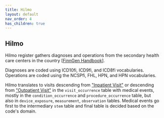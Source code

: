 ```yaml
---
title: Hilmo
layout: default
nav_order: 4
has_children: true
---
```


## Hilmo

Hilmo register gathers diagnoses and operations from the secondary health care centers in the country [[FinnGen Handbook](https://finngen.gitbook.io/finngen-analyst-handbook/finngen-data-specifics/red-library-data-individual-level-data/what-phenotype-files-are-available-in-sandbox-1/detailed-longitudinal-data/registers-in-the-detailed-longitudinal-data#hilmo-care-register-for-health-care)]. 

Diagnoses are coded using ICD10fi, ICD9fi, and ICD8fi vocabularies. Operations are coded using the NCSPfi, FHL, HPN, and HPN vocabularies. 

Hilmo translates to visits descending from ["Inpatient Visit"](https://athena.ohdsi.org/search-terms/terms/9201) or descending from ["Outpatient Visit"](https://athena.ohdsi.org/search-terms/terms/9202) in the `visit_occurrence` table with medical events, mostly in the `condition_occurrence` and `procedure_occurrence` table, but also in  `device_exposure`, `measurement`, `observation` tables. Medical events go first to the intermediary `stem` table and final table is decided based on the code's domain. 
